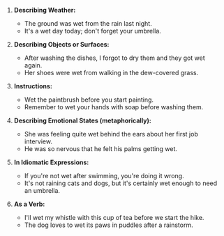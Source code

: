 1. **Describing Weather:**
   - The ground was wet from the rain last night.
   - It's a wet day today; don't forget your umbrella.

2. **Describing Objects or Surfaces:**
   - After washing the dishes, I forgot to dry them and they got wet again.
   - Her shoes were wet from walking in the dew-covered grass.

3. **Instructions:**
   - Wet the paintbrush before you start painting.
   - Remember to wet your hands with soap before washing them.

4. **Describing Emotional States (metaphorically):**
   - She was feeling quite wet behind the ears about her first job interview.
   - He was so nervous that he felt his palms getting wet.

5. **In Idiomatic Expressions:**
   - If you're not wet after swimming, you're doing it wrong.
   - It's not raining cats and dogs, but it's certainly wet enough to need an umbrella.

6. **As a Verb:**
   - I'll wet my whistle with this cup of tea before we start the hike.
   - The dog loves to wet its paws in puddles after a rainstorm.